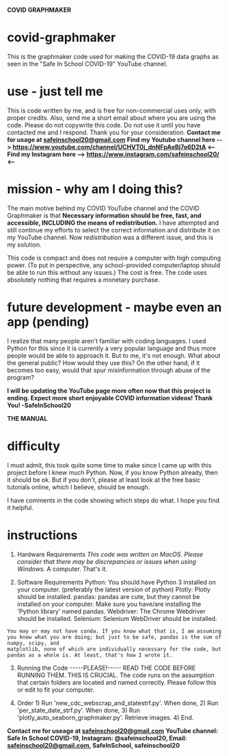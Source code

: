 **COVID GRAPHMAKER**

# covid-graphmaker
This is the graphmaker code used for making the COVID-19 data graphs as seen in the "Safe In School COVID-19" YouTube channel.


# use - just tell me
This is code written by me, and is free for non-commercial uses only, with proper credits.
Also, send me a short email about where you are using the code.
Please do not copywrite this code. Do not use it until you have contacted me and I respond.
Thank you for your consideration.
**Contact me for usage at safeinschool20@gmail.com**
**Find my Youtube channel here --> https://www.youtube.com/channel/UCHVT0j_dnNFpAeBj7o6D2tA <--**
**Find my Instagram here --> https://www.instagram.com/safeinschool20/ <--**

# mission - why am I doing this?
The main motive behind my COVID YouTube channel and the COVID Graphmaker is that **Necessary information should be free, fast, and accessible, INCLUDING the means of redistribution.**
I have attempted and still continue my efforts to select the correct information and distribute it on my YouTube channel.
Now *redistribution* was a different issue, and this is my solution.

This code is compact and does not require a computer with high computing power. (To put in perspective, any school-provided computer/laptop should be able to run this without any issues.)
The cost is free. The code uses absolutely nothing that requires a monetary purchase.


# future development - maybe even an app (pending)
I realize that many people aren't familiar with coding languages. I used Python for this since it is currently a very popular language and thus more people would be able to approach it.
But to me, it's not enough. What about the general public? How would they use this?
On the other hand, if it becomes too easy, would that spur misinformation through abuse of the program?


**I will be updating the YouTube page more often now that this project is ending.
Expect more short enjoyable COVID information videos!
Thank You!
-SafeInSchool20**



**THE MANUAL**

# difficulty
I must admit, this took quite some time to make since I came up with this project before I knew much Python.
Now, if you know Python already, then it should be ok.
But if you don't, please at least look at the free basic tutorials online, which I believe, should be enough.

I have comments in the code showing which steps do what. I hope you find it helpful.


# instructions
  1. Hardware Requirements
    *This code was written on MacOS. Please consider that there may be discrepancies or issues when using Windows.*
    A computer. That's it.
    
  2. Software Requirements
    Python: You should have Python 3 installed on your computer. (preferably the latest version of python)
    Plotly: Plotly should be installed.
    pandas: pandas are cute, but they cannot be installed on your computer. Make sure you have/are installing the 'Python library' named pandas.
    Webdriver: The Chrome Webdriver should be installed.
    Selenium: Selenium WebDriver should be installed.
    
    You may or may not have conda. If you know what that is, I am assuming you know what you are doing; but just to be safe, pandas is the sum of numpy, scipy, and 
    matplotlib, none of which are individually necessary for the code, but pandas as a whole is. At least, that's how I wrote it.
    
  3. Running the Code
    -----PLEASE!-----
    READ THE CODE BEFORE RUNNING THEM. THIS IS CRUCIAL.
    The code runs on the assumption that certain folders are located and named correctly.
    Please follow this or edit to fit your computer.

  4. Order
    1) Run 'new_cdc_webscrap_and_statestrf.py'.   When done,
    2) Run 'per_state_date_strf.py'.              When done,
    3) Run 'plotly_auto_seaborn_graphmaker.py'.   Retrieve images.
    4) End.
 
 
 
 **Contact me for useage at safeinschool20@gmail.com**
 **YouTube channel: Safe In School COVID-19, Instagram: @safeinschool20, Email: safeinschool20@gmail.com, SafeInSchool, safeinschool20**
